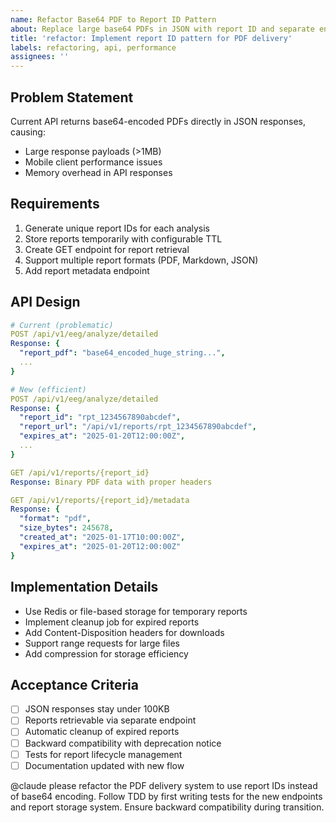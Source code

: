 ```yaml
---
name: Refactor Base64 PDF to Report ID Pattern
about: Replace large base64 PDFs in JSON with report ID and separate endpoint
title: 'refactor: Implement report ID pattern for PDF delivery'
labels: refactoring, api, performance
assignees: ''
---
```


## Problem Statement
Current API returns base64-encoded PDFs directly in JSON responses, causing:
- Large response payloads (>1MB)
- Mobile client performance issues
- Memory overhead in API responses

## Requirements
1. Generate unique report IDs for each analysis
2. Store reports temporarily with configurable TTL
3. Create GET endpoint for report retrieval
4. Support multiple report formats (PDF, Markdown, JSON)
5. Add report metadata endpoint

## API Design
```yaml
# Current (problematic)
POST /api/v1/eeg/analyze/detailed
Response: {
  "report_pdf": "base64_encoded_huge_string...",
  ...
}

# New (efficient)
POST /api/v1/eeg/analyze/detailed
Response: {
  "report_id": "rpt_1234567890abcdef",
  "report_url": "/api/v1/reports/rpt_1234567890abcdef",
  "expires_at": "2025-01-20T12:00:00Z",
  ...
}

GET /api/v1/reports/{report_id}
Response: Binary PDF data with proper headers

GET /api/v1/reports/{report_id}/metadata
Response: {
  "format": "pdf",
  "size_bytes": 245678,
  "created_at": "2025-01-17T10:00:00Z",
  "expires_at": "2025-01-20T12:00:00Z"
}
```

## Implementation Details
- Use Redis or file-based storage for temporary reports
- Implement cleanup job for expired reports
- Add Content-Disposition headers for downloads
- Support range requests for large files
- Add compression for storage efficiency

## Acceptance Criteria
- [ ] JSON responses stay under 100KB
- [ ] Reports retrievable via separate endpoint
- [ ] Automatic cleanup of expired reports
- [ ] Backward compatibility with deprecation notice
- [ ] Tests for report lifecycle management
- [ ] Documentation updated with new flow

@claude please refactor the PDF delivery system to use report IDs instead of base64 encoding. Follow TDD by first writing tests for the new endpoints and report storage system. Ensure backward compatibility during transition.